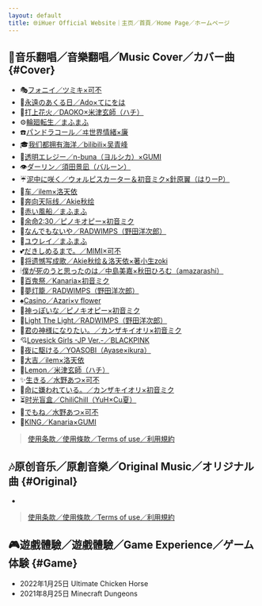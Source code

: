 ```yaml
---
layout: default
title: 🌐iHuer Official Website｜主页／首頁／Home Page／ホームページ
---
```


## 🎤音乐翻唱／音樂翻唱／Music Cover／カバー曲 {#Cover}

* 🎭[フォニイ／ツミキ×可不](/Phony)
* 🤍[永遠のあくる日／Ado×てにをは](/EienNoAkuruhi)
* 🎇[打上花火／DAOKO×米津玄師（ハチ）](/UchiageHanabi)
* ⚙️[輪廻転生／まふまふ](/RinneTensei)
* ☎️[パンドラコール／ヰ世界情緒×廉](/PandoraCall)
* 🎓[我们都拥有海洋／bilibili×吴青峰](/WomenDouYongyouHaiyang)
* 📣[透明エレジー／n-buna（ヨルシカ）×GUMI](/ToumeiElegy)
* 👁️[ダーリン／須田景凪（バルーン）](/Darling)
* ☔[泥中に咲く／ウォルピスカーター＆初音ミク×針原翼（はりーP）](/DeichuuNiSaku)
* 🚜[车／ilem×洛天依](/Che)
* 🌠[奔向天际线／Akie秋绘](/BenxiangTianjixian)
* 🎈[赤い風船／まふまふ](/RedBalloon)
* 🧬[余命2:30／ピノキオピー×初音ミク](/230LifeRemaining)
* 🌌[なんでもないや／RADWIMPS（野田洋次郎）](/Nandemonaiya)
* 🌁[ユウレイ／まふまふ](/Yuurei)
* 💕[だきしめるまで。／MIMI×可不](/DakishimeruMade)
* 🔖[将遗憾写成歌／Akie秋绘＆洛天依×著小生zoki](/JiangYihanXiechengGe)
* 🕯[僕が死のうと思ったのは／中島美嘉×秋田ひろむ（amazarashi）](/BokuGaShinouToOmottaNoWa)
* 🎎[百鬼祭／Kanaria×初音ミク](/Hyakkisai)
* 🏮[夢灯籠／RADWIMPS（野田洋次郎）](/YumeTourou)
* ♠[Casino／Azari×v flower](/Casino)
* 👼[神っぽいな／ピノキオピー×初音ミク](/God-ish)
* 🌄[Light The Light／RADWIMPS（野田洋次郎）](/LightTheLight)
* 🌟[君の神様になりたい。／カンザキイオリ×初音ミク](/KimiNoKamisamaNiNaritai)
* 💘[Lovesick Girls -JP Ver.-／BLACKPINK](/LovesickGirlsJP)
* 🌃[夜に駆ける／YOASOBI（Ayase×ikura）](/YoruNiKakeru)
* 🎉[大吉／ilem×洛天依](/Daji)
* 🍋[Lemon／米津玄師（ハチ）](/Lemon)
* ✨[生きる／水野あつ×可不](/Ikiru)
* 🔪[命に嫌われている。／カンザキイオリ×初音ミク](/InochiNiKirawareteIru)
* ⏳[时光盲盒／ChiliChill（YuH×Cu夏）](/ShiguangManghe)
* 💞[でもね／水野あつ×可不](/Demone)
* 👑[KING／Kanaria×GUMI](/KING)

> [使用条款／使用條款／Terms of use／利用規約](/Terms#Cover)

## 🎶原创音乐／原創音樂／Original Music／オリジナル曲 {#Original}

* 

> [使用条款／使用條款／Terms of use／利用規約](/Terms#Original)

## 🎮遊戲體驗／遊戲體驗／Game Experience／ゲーム体験 {#Game}

* 2022年1月25日 Ultimate Chicken Horse
* 2021年8月25日 Minecraft Dungeons

